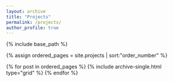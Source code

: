 ```yaml
---
layout: archive
title: "Projects"
permalink: /projects/
author_profile: true
---
```


{% include base_path %}


{% assign ordered_pages = site.projects | sort:"order_number" %}


{% for post in ordered_pages %} {% include archive-single.html type="grid" %} {% endfor %}